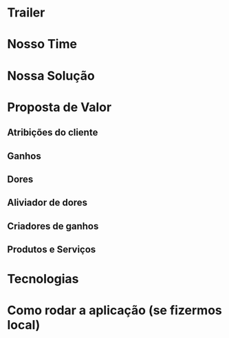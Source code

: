 # Trailer
# Nosso Time 

# Nossa Solução 
# Proposta de Valor 
## Atribições do cliente 
## Ganhos 
## Dores
## Aliviador de dores 
## Criadores de ganhos 
## Produtos e Serviços 
# Tecnologias
# Como rodar a aplicação (se fizermos local)





